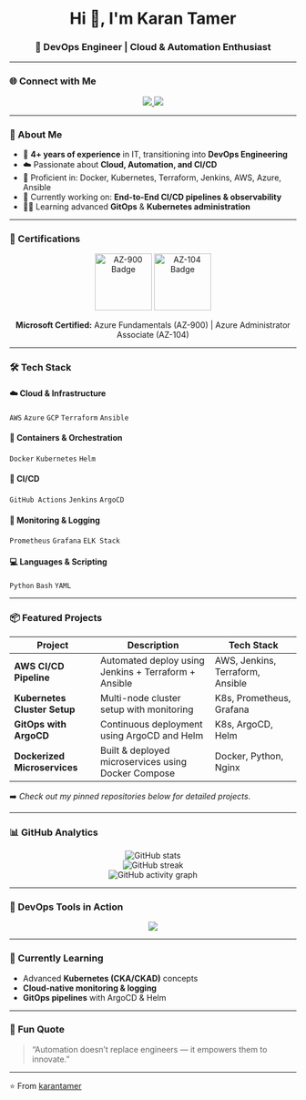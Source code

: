 <!-- DevOps Professional GitHub Profile README -->

<h1 align="center">Hi 👋, I'm Karan Tamer</h1>
<h3 align="center">🚀 DevOps Engineer | Cloud & Automation Enthusiast</h3>

---

### 🌐 Connect with Me
<p align="center">
  <a href="[https://linkedin.com/in/YOUR-LINKEDIN" target="_blank](https://www.linkedin.com/in/karantanwar01/)">
    <img src="https://img.shields.io/badge/LinkedIn-%230077B5.svg?style=for-the-badge&logo=linkedin&logoColor=white"/>
  </a>
  <a href="mailto:YOUR-EMAIL@gmail.com">
    <img src="https://img.shields.io/badge/Email-D14836?style=for-the-badge&logo=gmail&logoColor=white"/>
  </a>
</p>

---

### 🧠 About Me
- 💼 **4+ years of experience** in IT, transitioning into **DevOps Engineering**
- ☁️ Passionate about **Cloud, Automation, and CI/CD**
- 🧰 Proficient in: Docker, Kubernetes, Terraform, Jenkins, AWS, Azure, Ansible
- 🧩 Currently working on: **End-to-End CI/CD pipelines & observability**
- 🧑‍💻 Learning advanced **GitOps** & **Kubernetes administration**

---

### 🏅 Certifications
<p align="center">
  <img src="https://images.credly.com/size/140x140/images/63316b60-f62b-4f4d-9b12-2b52c9bfe0c8/Microsoft_Azure_Fundamentals.png" width="100" height="100" alt="AZ-900 Badge"/>
  <img src="https://images.credly.com/size/140x140/images/f39e1dc0-85d2-4f12-8b6d-76b7cf9e6e4a/Microsoft_Azure_Administrator_Associate.png" width="100" height="100" alt="AZ-104 Badge"/>
</p>

<p align="center">
  <b>Microsoft Certified:</b> Azure Fundamentals (AZ-900) | Azure Administrator Associate (AZ-104)
</p>

---

### 🛠️ Tech Stack

#### ☁️ Cloud & Infrastructure
`AWS` `Azure` `GCP` `Terraform` `Ansible`

#### 🐳 Containers & Orchestration
`Docker` `Kubernetes` `Helm`

#### 🚀 CI/CD
`GitHub Actions` `Jenkins` `ArgoCD`

#### 🧩 Monitoring & Logging
`Prometheus` `Grafana` `ELK Stack`

#### 💻 Languages & Scripting
`Python` `Bash` `YAML`

---

### 📦 Featured Projects

| Project | Description | Tech Stack |
|----------|--------------|------------|
| **AWS CI/CD Pipeline** | Automated deploy using Jenkins + Terraform + Ansible | AWS, Jenkins, Terraform, Ansible |
| **Kubernetes Cluster Setup** | Multi-node cluster setup with monitoring | K8s, Prometheus, Grafana |
| **GitOps with ArgoCD** | Continuous deployment using ArgoCD and Helm | K8s, ArgoCD, Helm |
| **Dockerized Microservices** | Built & deployed microservices using Docker Compose | Docker, Python, Nginx |

➡️ *Check out my pinned repositories below for detailed projects.*

---

### 📊 GitHub Analytics

<p align="center">
  <img src="https://github-readme-stats.vercel.app/api?username=karantamer&show_icons=true&theme=tokyonight" alt="GitHub stats" />
  <br/>
  <img src="https://github-readme-streak-stats.herokuapp.com/?user=karantamer&theme=tokyonight" alt="GitHub streak"/>
  <br/>
  <img src="https://github-readme-activity-graph.vercel.app/graph?username=karantamer&theme=react-dark" alt="GitHub activity graph"/>
</p>

---

### 🧩 DevOps Tools in Action
<p align="center">
  <img src="https://skillicons.dev/icons?i=aws,azure,gcp,docker,kubernetes,jenkins,terraform,ansible,linux,bash,githubactions,prometheus,grafana,python" />
</p>

---

### 🧠 Currently Learning
- Advanced **Kubernetes (CKA/CKAD)** concepts
- **Cloud-native monitoring & logging**
- **GitOps pipelines** with ArgoCD & Helm

---

### 💬 Fun Quote
> “Automation doesn’t replace engineers — it empowers them to innovate.”

---

⭐️ From [karantamer](https://github.com/karantamer)

